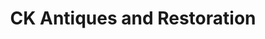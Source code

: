 ---
title: "CK Antiques and Restoration"
url: /dundee/ck-antiques-and-restoration/
shop: antiques
---